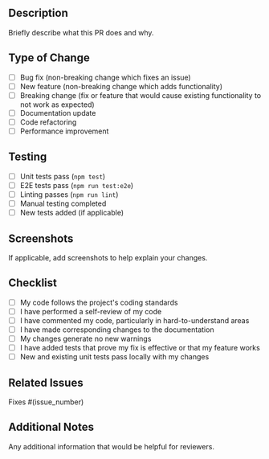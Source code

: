 ## Description

Briefly describe what this PR does and why.

## Type of Change

- [ ] Bug fix (non-breaking change which fixes an issue)
- [ ] New feature (non-breaking change which adds functionality)
- [ ] Breaking change (fix or feature that would cause existing functionality to not work as expected)
- [ ] Documentation update
- [ ] Code refactoring
- [ ] Performance improvement

## Testing

- [ ] Unit tests pass (`npm test`)
- [ ] E2E tests pass (`npm run test:e2e`)
- [ ] Linting passes (`npm run lint`)
- [ ] Manual testing completed
- [ ] New tests added (if applicable)

## Screenshots

If applicable, add screenshots to help explain your changes.

## Checklist

- [ ] My code follows the project's coding standards
- [ ] I have performed a self-review of my code
- [ ] I have commented my code, particularly in hard-to-understand areas
- [ ] I have made corresponding changes to the documentation
- [ ] My changes generate no new warnings
- [ ] I have added tests that prove my fix is effective or that my feature works
- [ ] New and existing unit tests pass locally with my changes

## Related Issues

Fixes #(issue_number)

## Additional Notes

Any additional information that would be helpful for reviewers.
